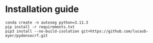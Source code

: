 # Installation guide

```
conda create -n autoseg python=3.11.3
pip install -r requirements.txt
pip3 install --no-build-isolation git+https://github.com/lucasb-eyer/pydensecrf.git
```
